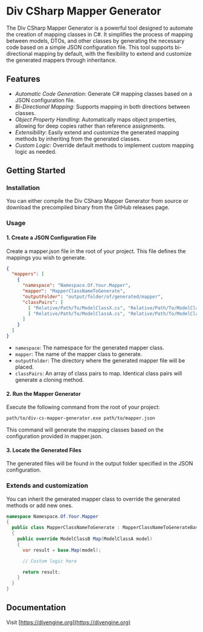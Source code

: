 # Div CSharp Mapper Generator

The Div CSharp Mapper Generator is a powerful tool designed to automate the creation of mapping classes in C#. It simplifies the process of mapping between models, DTOs, and other classes by generating the necessary code based on a simple JSON configuration file. This tool supports bi-directional mapping by default, with the flexibility to extend and customize the generated mappers through inheritance.

## Features

- *Automatic Code Generation*: Generate C# mapping classes based on a JSON configuration file.
- *Bi-Directional Mapping*: Supports mapping in both directions between classes.
- *Object Property Handling*: Automatically maps object properties, allowing for deep copies rather than reference assignments.
- *Extensibility*: Easily extend and customize the generated mapping methods by inheriting from the generated classes.
- *Custom Logic*: Override default methods to implement custom mapping logic as needed.

## Getting Started

### Installation

You can either compile the Div CSharp Mapper Generator from source or download the precompiled binary from the GitHub releases page.

### Usage

#### 1. Create a JSON Configuration File

Create a mapper.json file in the root of your project. This file defines the mappings you wish to generate.

```json
{
  "mappers": [
    {
      "namespace": "Namespace.Of.Your.Mapper",
      "mapper": "MapperClassNameToGenerate",
      "outputFolder": "output/folder/of/generated/mapper",
      "classPairs": [
        [ "Relative/Path/To/ModelClassX.cs", "Relative/Path/To/ModelClassX.cs" ] // to generate Clone method
        [ "Relative/Path/To/ModelClassA.cs", "Relative/Path/To/ModelClassB.cs" ] // to generate Map method
      ]
    }
  ]
}
```

- `namespace`: The namespace for the generated mapper class.
- `mapper`: The name of the mapper class to generate.
- `outputFolder`: The directory where the generated mapper file will be placed.
- `classPairs`: An array of class pairs to map. Identical class pairs will generate a cloning method.

#### 2. Run the Mapper Generator

Execute the following command from the root of your project:

```bash
path/to/div-cs-mapper-generator.exe path/to/mapper.json
```

This command will generate the mapping classes based on the configuration provided in mapper.json.

#### 3. Locate the Generated Files

The generated files will be found in the output folder specified in the JSON configuration.

### Extends and customization

You can inherit the generated mapper class to override the generated methods or add new ones.

```csharp
namespace Namespace.Of.Your.Mapper
{
  public class MapperClassNameToGenerate : MapperClassNameToGenerateBase
  {
    public override ModelClassB Map(ModelClassA model)
    {
      var result = base.Map(model);

      // Custom logic here

      return result;
    }
  }
}
```

## Documentation

Visit [https://divengine.org](https://divengine.org)
